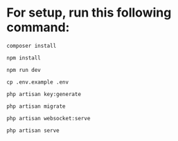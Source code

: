 # For setup, run this following command:

```
composer install
```

```
npm install
```

```
npm run dev
```

```
cp .env.example .env
```

```
php artisan key:generate
```

```
php artisan migrate
```

```
php artisan websocket:serve
```

```
php artisan serve
```
